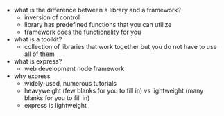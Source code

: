 * what is the difference between a library and a framework?
    * inversion of control 
    * library has predefined functions that you can utilize
    * framework does the functionality for you 
* what is a toolkit?
    * collection of libraries that work together but you do not have to use all of them 
* what is express?
    * web development node framework 
* why express
    * widely-used, numerous tutorials 
    * heavyweight (few blanks for you to fill in) vs lightweight (many blanks for you to fill in)
    * express is lightweight